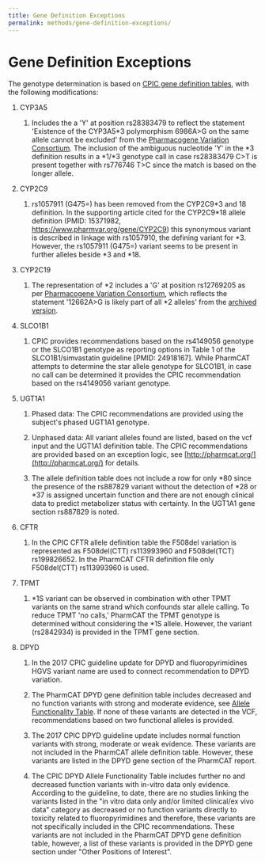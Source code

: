 ```yaml
---
title: Gene Definition Exceptions
permalink: methods/gene-definition-exceptions/
---
```


# Gene Definition Exceptions

The genotype determination is based on [CPIC gene definition
tables](https://www.pharmgkb.org/page/pgxGeneRef), with
the following modifications:

1.  CYP3A5

    1.  Includes the a 'Y' at position rs28383479 to reflect the
        statement 'Existence of the CYP3A5\*3 polymorphism 6986A\>G on
        the same allele cannot be excluded' from the [Pharmacogene
        Variation Consortium](https://www.pharmvar.org/gene/CYP3A5).
        The inclusion of the ambiguous nucleotide 'Y' in the \*3
        definition results in a \*1/\*3 genotype call in case
        rs28383479 C\>T is present together with rs776746 T\>C since
        the match is based on the longer allele.

2. CYP2C9

    1.  rs1057911 (G475=) has been removed from the CYP2C9\*3 and 18
        definition. In the supporting article cited for the CYP2C9\*18
        allele definition (PMID: 15371982,
        https://www.pharmvar.org/gene/CYP2C9) this synonymous variant
        is described in linkage with rs1057910, the defining variant
        for \*3. However, the rs1057911 (G475=) variant seems to be
        present in further alleles beside \*3 and \*18.

3. CYP2C19

    1.  The representation of \*2 includes a 'G' at position rs12769205
        as per [Pharmacogene Variation
        Consortium](https://www.pharmvar.org/gene/CYP2C19),
        which reflects the statement '12662A\>G is likely part of all
        \*2 alleles' from the [archived
        version](https://www.pharmvar.org/htdocs/archive/cyp2c19.htm).

4. SLCO1B1

    1.  CPIC provides recommendations based on the rs4149056 genotype or
        the SLCO1B1 genotype as reporting options in Table 1 of the
        SLCO1B1/simvastatin guideline \[PMID: 24918167\]. While
        PharmCAT attempts to determine the star allele genotype for
        SLCO1B1, in case no call can be determined it provides the
        CPIC recommendation based on the rs4149056 variant genotype.

5.  UGT1A1

    1.  Phased data: The CPIC recommendations are provided using the
        subject's phased UGT1A1 genotype.

    2.  Unphased data: All variant alleles found are listed, based on
        the vcf input and the UGT1A1 definition table. The CPIC
        recommendations are provided based on an exception logic, see
        [http://pharmcat.org/](http://pharmcat.org/) for
        details.

    3.  The allele definition table does not include a row for only \*80
        since the presence of the rs887829 variant without the
        detection of \*28 or \*37 is assigned uncertain function and
        there are not enough clinical data to predict metabolizer
        status with certainty. In the UGT1A1 gene section rs887829 is
        noted.

6. CFTR

    1.  In the CPIC CFTR allele definition table the F508del variation
        is represented as F508del(CTT) rs113993960 and F508del(TCT)
        rs199826652. In the PharmCAT CFTR definition file only
        F508del(CTT) rs113993960 is used.

7. TPMT

    1.  \*1S variant can be observed in combination with other TPMT
        variants on the same strand which confounds star allele
        calling. To reduce TPMT 'no calls,' PharmCAT the TPMT genotype
        is determined without considering the \*1S allele. However,
        the variant (rs2842934) is provided in the TPMT gene section.

8. DPYD

    1.  In the 2017 CPIC guideline update for DPYD and fluoropyrimidines
    HGVS variant name are used to connect recommendation to DPYD
    variation.

    2.  The PharmCAT DPYD gene definition table includes decreased and no
    function variants with strong and moderate evidence, see [Allele
    Functionality Table](https://www.pharmgkb.org/page/dpydRefMaterials).
    If none of these variants are detected in the VCF, recommendations
    based on two functional alleles is provided.

    3.  The 2017 CPIC DPYD guideline update includes normal function
    variants with strong, moderate or weak evidence. These variants
    are not included in the PharmCAT allele definition table. However,
    these variants are listed in the DPYD gene section of the PharmCAT
    report.

    4.  The CPIC DPYD Allele Functionality Table includes further no and
    decreased function variants with in-vitro data only evidence.
    According to the guideline, to date, there are no studies linking
    the variants listed in the "in vitro data only and/or limited
    clinical/ex vivo data" category as decreased or no function
    variants directly to toxicity related to fluoropyrimidines and
    therefore, these variants are not specifically included in the
    CPIC recommendations. These variants are not included in the
    PharmCAT DPYD gene definition table, however, a list of these
    variants is provided in the DPYD gene section under "Other
    Positions of Interest".
